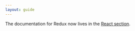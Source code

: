 ```yaml
---
layout: guide
---
```


The documentation for Redux now lives in the
[React section](../../react/redux/).
